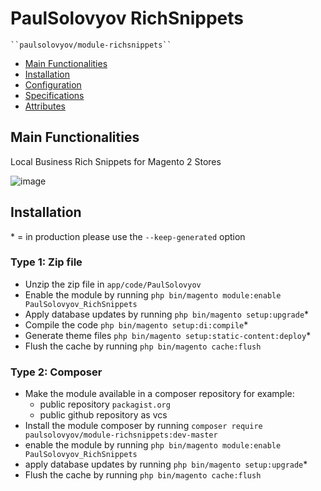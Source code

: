 # PaulSolovyov RichSnippets

    ``paulsolovyov/module-richsnippets``

 - [Main Functionalities](#markdown-header-main-functionalities)
 - [Installation](#markdown-header-installation)
 - [Configuration](#markdown-header-configuration)
 - [Specifications](#markdown-header-specifications)
 - [Attributes](#markdown-header-attributes)


## Main Functionalities
Local Business Rich Snippets for Magento 2 Stores

![image](https://user-images.githubusercontent.com/108321336/218647568-2680a5e1-bbbb-49b8-b49c-fe3002e13b59.png)


## Installation
\* = in production please use the `--keep-generated` option

### Type 1: Zip file

 - Unzip the zip file in `app/code/PaulSolovyov`
 - Enable the module by running `php bin/magento module:enable PaulSolovyov_RichSnippets`
 - Apply database updates by running `php bin/magento setup:upgrade`\*
 - Compile the code `php bin/magento setup:di:compile`\*
 - Generate theme files `php bin/magento setup:static-content:deploy`\*
 - Flush the cache by running `php bin/magento cache:flush`

### Type 2: Composer

 - Make the module available in a composer repository for example:
    - public repository `packagist.org`
    - public github repository as vcs
 - Install the module composer by running `composer require paulsolovyov/module-richsnippets:dev-master`
 - enable the module by running `php bin/magento module:enable PaulSolovyov_RichSnippets`
 - apply database updates by running `php bin/magento setup:upgrade`\*
 - Flush the cache by running `php bin/magento cache:flush`
